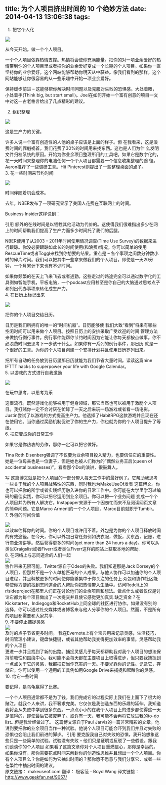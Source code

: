 title: 为个人项目挤出时间的 10 个绝妙方法
date: 2014-04-13 13:06:38
tags:
---
1. 把它个人化  

<img src="http://triz.qiniudn.com/triz_1.jpg"></img>  

从今天开始。做一个个人项目。  

一个个人项目依靠热情支撑。热情将会使你充满能量。把你的对一项业余爱好的热情带到你的个人项目里或者把你的业余爱好变成一个长期的个人项目。如果你一直坚持你的业余爱好，这个网站能够帮助你明天从中获益。像我们看到的那样，这个网站能够让你很容易的从一些乐趣中开始一项业余爱好。  

保持缓步前进 – 这能够帮你解决时间问题以及克服对失败的恐惧感。大处着眼，小处着手(Think big, but start small)。Joel在如何开始一个富有创意的项目一文中对这一古老格言给出了几点精彩的建议。  
<!--more-->  
2. 组织整理  

<img src="http://triz.qiniudn.com/triz_2.jpg"></img>  

这是生产力的关键。

许多人说一个富有创造性的人他的桌子应该是上面的样子。但
在我看来，这是浪费时间的罪魁祸首。我们花费了30%的时间用来找东西。这也是人们为什 
么发明文件归档系统的原因。开始为你业余项目整理所用的工具吧。如果它是数字化的，花一天时间来整理你的电脑任何一个个人项目都需要一个信息收集整理的途
 径。Aaron推荐了一些调研工具。Hit Pinterest则提出了一些整理桌面的点子。  
3. 花一些时间来节约时间  

<img src="http://triz.qiniudn.com/triz_3.jpg"></img>  




 时间伴随着机会成本。

 去年，NBER发布了一项研究显示了美国人花费在互联网上的时间。

 Business Insider这样说到：

 引用
 额外的在线时间是以牺牲其他活动为代价的。这使得我们很难指出多少在网上的时间帮助我们提高了生产力而多少时间托了我们的后腿。


 NBER使用了从2003 – 2011年时间使用情况调查(Time Use Survey)的数据来进行跟踪。你没必要跟踪如此长的时间使用(和浪费)情况。你可以简单的使用RescueTime或者Toggl来找到你想要的结果。重点是 – 各个事项之间数分钟数小时的碎片时间。我们可以把其中一些拿来做我们的个人项目。即使是一天20分钟，一个月累计下来也有不少时间。

 如果你频繁的在天上飞来飞去或者通勤，这些走过的路途完全可以通过数字化的工具例如智能手机，平板电脑，一个podcast应用甚至是你自己的大脑通过思考点子和列出代办事项来转化成生产力。  
4. 在日历上标记出来  

<img src="http://triz.qiniudn.com/triz_4.jpg"></img>  




 把你的个人项目交给日历。

 日历是我们所拥有的唯一的“时间机器”。日历能够使
 我们大致“看到”将来有哪些空闲时间可以用来做个人项目。按照日历上的安排采取广受欢迎的时间 
 管理方法来做执行例行事件。例行事件能帮你节约时间因为它能让你每天都按点做事。你不必浪费时间去思考下一步该干什么。如果你有一系列的例行事件，那日历
  就是一个很好的工具。为你的个人项目创建一个安排计划并且使用日历罗列出来。

  把所有自动的任务放到日历里那日历就能为我们节省大量时间。读读这篇nine IFTTT hacks to superpower your life with Google Calendar。  
5. 以游戏的方式进行自我激励  


<img src="http://triz.qiniudn.com/triz_5.jpg"></img>  



  在玩中思考，以思考为乐

  这很流行。既然游戏化能够被用于健身领域，那它当然也可以被用于激励个人项目。我打赌你一定不会讨厌在忙碌了一天之后来玩一场游戏或者看一场电影。Justin尝试了以游戏的方式提高生产力。他选择了HabitRPG这款游戏并且现在还在使用它。当你通过奖励机制促进了你的生产力，你也就为你的个人项目提升了等级。  
6. 把它变成你的日常工作  

  如果它是你热衷的劳作，那你一定可以把它做好。

  Tina Roth Eisenberg强调了不仅要为业余项目投入精力，也要信任它的重要性。她是一位母亲也是一位妻子，但是她也被人们称为的”偶然业务王后(queen of accidental businesses)”。看看那个Do的演讲，很鼓舞人。

  写
  这篇博文就是把个人项目的一部分带入每天工作中的最好例子。它帮助我思考一些关于我的个人项目战略性的东西，同时我也为MakeUseOf发表 
  这篇博文。你也可以把你的所学或者实践经历融入进你的日常工作中。你可能在大学里学习过编码的最佳实践，你可以把它运用到业余项目。你可以把一个业务问题
   变成一个个人项目并为所有人解决它。Instapaper来源于一个因匆忙而来不及阅读网页文章的简单问题。它是Marco Arment的一个个人项目，Marco目前就职于Tumblr。  
7. 外包的时间价值  

<img src="http://triz.qiniudn.com/triz_7.jpg"></img>  
以效率估算你的时间。你的个人项目或许用不着。外包是为你的个人项目释放时间的有效途径。在今天，你可以外包日常任务例如洗衣服，做饭，买东西，记账，进行商业演讲等。然后获得更多的时间(get more than 24 hours a day)。你可以从类似Craigslist或者Fiverr或者类似Fiverr这样的网站上获取本地的帮助.   
8. 在网络上与志同道合的人们一起  
<img src="http://triz.qiniudn.com/triz_8.jpg"></img>  
协作带来无限可能。Twitter源自于Odeo的失败。我们知道那是Jack Dorsey的个人项目，但那并不是一个人单枪匹马的个人成果。与他人协作可以加速你的个人项目进程，并且释放更多的时间使你能够集中于你关注的任务上.众包和协作社区能够使你方便的找到志同道合的人帮助你把热情带入生活中。访问Reddit上的r/sideproject在那里人们正在讨论他们的业余项目和想法。做点什么或者仅仅是讨论它都为每个项目做出了一次提交并且使它感觉更加真实.缺乏资金？在Kickstarter，Indiegogo和RocketHub上同全球的社区进行协作。如果没有别的选择，你可以通过社交媒体或者博客来与他人分享你的个人项目。然而，不是所有的项目都需要和大家共享.   
9. 不要停止捕捉灵感  
<img src="http://triz.qiniudn.com/triz_9.jpg"></img>  
及时的点子节省更多时间。
我在Evernote上有个宝典用来记录灵感，生活技巧，时间管理小建议，键盘快捷键，或者其他帮助我变得更加效率的事情。灵感帮助我的个人项目   
更进一步并且找到了新的出路。捕捉灵感几乎每天都帮助我对我个人项目的想法保持前瞻性和围绕中心。我可能不会每天都在主要项目上取得进步，但只要我捕捉到  
一点点关于它的灵感，我都把它当作充实的一天。不要光靠你的记性。记录它，存储它。你可以使用一个通用的工具例如用Google Drive来捕捉和酝酿你的灵感。   
10. 给它一些时间  

要记得，是乌龟赢得了比赛。  

一个个人项目通常都不是为了钱。我们完成它的过程实际上我们在上面下了很大的赌注。就我个人来讲，我不奢求完美。它仅仅是我创造东西的乐趣的延伸。我知道我将会从失败中学到很多东西。一点点小小的在我个人项目上的进步都使得这一天是值得的，即使最后它被废弃了。或许有一天，我可能不会再将它放进我的to-do list…但是我曾经做过了。
这篇博文源自于Paul Jarvis的一篇非常精彩的文章。他讲到要把你的业余项目当作一种试验。他说个人项目可能会吓到我们并且对失败的恐惧也会阻止我们前进的脚步。
引用
要克服我自己对失败的恐惧，我开始想象这些只是一些简单的试验。试验没有失败 – 他们只是证明或反驳了一些假设。跟我们谈谈你的个人项目
如果看了这篇文章你对个人项目重燃信心，那你是幸运的。如果你没有，那你需要花点时间来解封你的创造性思维并且想出一个个人项目。你有个人项目么？你是如何为它抽出时间的？那你愿不愿意与我们分享它，或者一些在繁忙中抽出时间的建议。  
  原文链接： makeuseof.com 翻译： 极客范 - Boyd Wang
  译文链接： http://www.geekfan.net/9057/